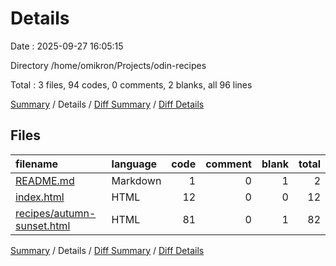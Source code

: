# Details

Date : 2025-09-27 16:05:15

Directory /home/omikron/Projects/odin-recipes

Total : 3 files,  94 codes, 0 comments, 2 blanks, all 96 lines

[Summary](results.md) / Details / [Diff Summary](diff.md) / [Diff Details](diff-details.md)

## Files
| filename | language | code | comment | blank | total |
| :--- | :--- | ---: | ---: | ---: | ---: |
| [README.md](/README.md) | Markdown | 1 | 0 | 1 | 2 |
| [index.html](/index.html) | HTML | 12 | 0 | 0 | 12 |
| [recipes/autumn-sunset.html](/recipes/autumn-sunset.html) | HTML | 81 | 0 | 1 | 82 |

[Summary](results.md) / Details / [Diff Summary](diff.md) / [Diff Details](diff-details.md)